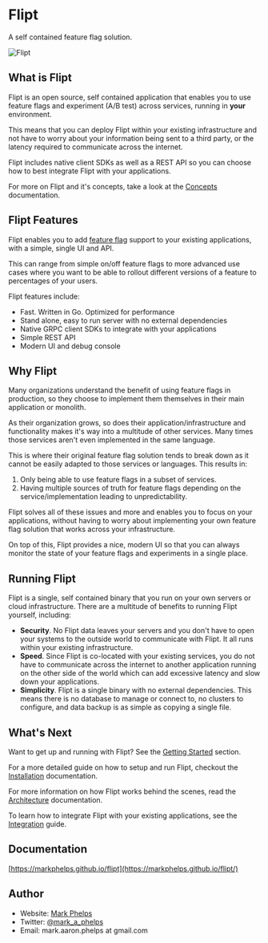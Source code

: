 # Flipt

A self contained feature flag solution.

![Flipt](assets/images/flipt.png)

## What is Flipt

Flipt is an open source, self contained application that enables you to use feature flags and experiment (A/B test) across services, running in **your** environment.

This means that you can deploy Flipt within your existing infrastructure and not have to worry about your information being sent to a third party, or the latency required to communicate across the internet.

Flipt includes native client SDKs as well as a REST API so you can choose how to best integrate Flipt with your applications.

For more on Flipt and it's concepts, take a look at the [Concepts](concepts.md) documentation.

## Flipt Features

Flipt enables you to add [feature flag](https://martinfowler.com/bliki/FeatureToggle.html) support to your existing applications, with a simple, single UI and API.

This can range from simple on/off feature flags to more advanced use cases where you want to be able to rollout different versions of a feature to percentages of your users.

Flipt features include:

* Fast. Written in Go. Optimized for performance
* Stand alone, easy to run server with no external dependencies
* Native GRPC client SDKs to integrate with your applications
* Simple REST API
* Modern UI and debug console

## Why Flipt

Many organizations understand the benefit of using feature flags in production, so they choose to implement them themselves in their main application or monolith.

As their organization grows, so does their application/infrastructure and functionality makes it's way into a multitude of other services. Many times those services aren't even implemented in the same language.

This is where their original feature flag solution tends to break down as it cannot be easily adapted to those services or languages. This results in:

1. Only being able to use feature flags in a subset of services.
1. Having multiple sources of truth for feature flags depending on the service/implementation leading to unpredictability.

Flipt solves all of these issues and more and enables you to focus on your applications, without having to worry about implementing your own feature flag solution that works across your infrastructure.

On top of this, Flipt provides a nice, modern UI so that you can always monitor the state of your feature flags and experiments in a single place.

## Running Flipt

Flipt is a single, self contained binary that you run on your own servers or cloud infrastructure. There are a multitude of benefits to running Flipt yourself, including:

* **Security**. No Flipt data leaves your servers and you don't have to open your systems to the outside world to communicate with Flipt. It all runs within your existing infrastructure.
* **Speed**. Since Flipt is co-located with your existing services, you do not have to communicate across the internet to another application running on the other side of the world which can add excessive latency and slow down your applications.
* **Simplicity**. Flipt is a single binary with no external dependencies. This means there is no database to manage or connect to, no clusters to configure, and data backup is as simple as copying a single file.

## What's Next

Want to get up and running with Flipt? See the [Getting Started](getting_started) section.

For a more detailed guide on how to setup and run Flipt, checkout the [Installation](installation.md) documentation.

For more information on how Flipt works behind the scenes, read the [Architecture](architecture.md) documentation.

To learn how to integrate Flipt with your existing applications, see the [Integration](integration.md) guide.

## Documentation

[https://markphelps.github.io/flipt](https://markphelps.github.io/flipt/)

## Author

* Website: [Mark Phelps](https://markphelps.me)
* Twitter: [@mark_a_phelps](https://twitter.com/mark_a_phelps)
* Email: mark.aaron.phelps at gmail.com
